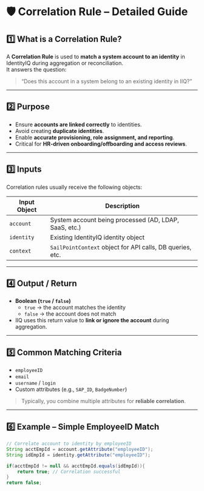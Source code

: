 # 🛡️ Correlation Rule – Detailed Guide

## 1️⃣ What is a Correlation Rule?

A **Correlation Rule** is used to **match a system account to an identity** in IdentityIQ during aggregation or reconciliation.  
It answers the question:

> “Does this account in a system belong to an existing identity in IIQ?”

---

## 2️⃣ Purpose

- Ensure **accounts are linked correctly** to identities.  
- Avoid creating **duplicate identities**.  
- Enable **accurate provisioning, role assignment, and reporting**.  
- Critical for **HR-driven onboarding/offboarding and access reviews**.

---

## 3️⃣ Inputs

Correlation rules usually receive the following objects:

| Input Object | Description |
|--------------|-------------|
| `account` | System account being processed (AD, LDAP, SaaS, etc.) |
| `identity` | Existing IdentityIQ identity object |
| `context` | `SailPointContext` object for API calls, DB queries, etc. |

---

## 4️⃣ Output / Return

- **Boolean (`true` / `false`)**  
  - `true` → the account matches the identity  
  - `false` → the account does not match  
- IIQ uses this return value to **link or ignore the account** during aggregation.

---

## 5️⃣ Common Matching Criteria

- `employeeID`  
- `email`  
- `username` / `login`  
- Custom attributes (e.g., `SAP_ID`, `BadgeNumber`)  

> Typically, you combine multiple attributes for **reliable correlation**.

---

## 6️⃣ Example – Simple EmployeeID Match

```java
// Correlate account to identity by employeeID
String acctEmpId = account.getAttribute("employeeID");
String idEmpId = identity.getAttribute("employeeID");

if(acctEmpId != null && acctEmpId.equals(idEmpId)){
    return true; // Correlation successful
}
return false;
